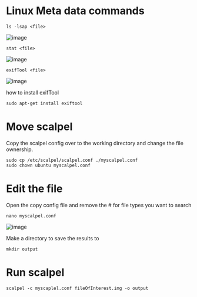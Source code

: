 # Linux Meta data commands
```
ls -lsap <file>
```
![image](https://github.com/Shawn-Nichol/BlueTeam/assets/30714313/068582c4-74d6-4da0-8afa-17f52649781c)

```
stat <file>
```
![image](https://github.com/Shawn-Nichol/BlueTeam/assets/30714313/3ce99528-d361-4fbf-9ca9-19f36cb2b446)

```
exifTool <file>
```
![image](https://github.com/Shawn-Nichol/BlueTeam/assets/30714313/9ebfcdb3-02ff-41d0-a536-686691985caa)

how to install exifTool
```
sudo apt-get install exiftool
```

# Move scalpel
Copy the scalpel config over to the working directory and change the file ownership.
```
sudo cp /etc/scalpel/scalpel.conf ./myscalpel.conf
sudo chown ubuntu myscalpel.conf
```


# Edit the file
Open the copy config file and remove the # for file types you want to search
```
nano myscalpel.conf
```
![image](https://github.com/Shawn-Nichol/BlueTeam/assets/30714313/5d4af420-620a-4ea5-a722-14fa55b13b7a)

Make a directory to save the results to
```
mkdir output
```


# Run scalpel
```
scalpel -c myscaplel.conf fileOfInterest.img -o output
```
